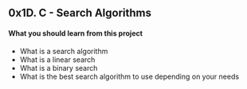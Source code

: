 ## 0x1D. C - Search Algorithms

#### What you should learn from this project
* What is a search algorithm
* What is a linear search
* What is a binary search
* What is the best search algorithm to use depending on your needs

